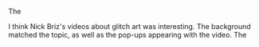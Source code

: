 The

I think Nick Briz's videos about glitch art was interesting.  The background matched the topic, as well as the pop-ups appearing with the 
video.  The  
